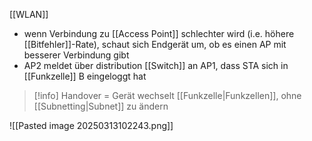 [[WLAN]]

- wenn Verbindung zu [[Access Point]] schlechter wird (i.e. höhere [[Bitfehler]]-Rate), schaut sich Endgerät um, ob es einen AP mit besserer Verbindung gibt
- AP2 meldet über distribution [[Switch]] an AP1, dass STA sich in [[Funkzelle]] B eingeloggt hat


> [!info] Handover = Gerät wechselt [[Funkzelle|Funkzellen]], ohne [[Subnetting|Subnet]] zu ändern

![[Pasted image 20250313102243.png]]